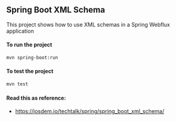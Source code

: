 Spring Boot XML Schema
----------------------------------------

This project shows how to use XML schemas in a Spring Webflux application

#### To run the project

```bash
mvn spring-boot:run
```

#### To test the project

```bash
mvn test
```


#### Read this as reference:

* https://josdem.io/techtalk/spring/spring_boot_xml_schema/
